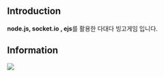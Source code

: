 ## Introduction
**node.js, socket.io , ejs**를 활용한 다대다 빙고게임 입니다.


## Information
<img src= "https://github.com/moonchanghee/Bingo-Game/issues/2#issue-800118128">


